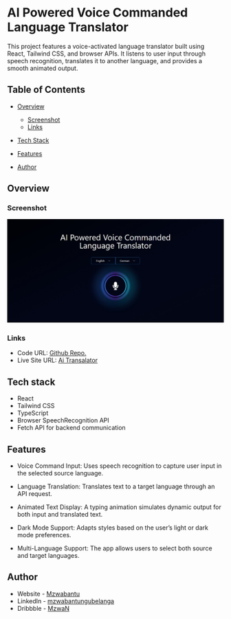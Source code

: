 # AI Powered Voice Commanded Language Translator

This project features a voice-activated language translator built using React, Tailwind CSS, and browser APIs. It listens to user input through speech recognition, translates it to another language, and provides a smooth animated output.

## Table of Contents
- [Overview](#overview)
    - [Screenshot](#screenshot)
    - [Links](#links)

- [Tech Stack](#tech-stack)
- [Features](#tech-stack)
- [Author](#author)



## Overview

### Screenshot

![](./screenshot.png)



### Links
- Code URL: [Github Repo.](https://github.com/mzwabantu/ai-translator)
- Live Site URL: [Ai Transalator](http://ai-translator.mzwwwa.co.za/)


## Tech stack
- React
- Tailwind CSS
- TypeScript
- Browser SpeechRecognition API
- Fetch API for backend communication


## Features
- Voice Command Input:
    Uses speech recognition to capture user input in the selected source language.

- Language Translation:
    Translates text to a target language through an API request.

- Animated Text Display:
    A typing animation simulates dynamic output for both input and translated text.

- Dark Mode Support:
    Adapts styles based on the user’s light or dark mode preferences.

- Multi-Language Support:
    The app allows users to select both source and target languages.

## Author

- Website - [Mzwabantu](https://mzwwwa.co.za/)
- LinkedIn - [mzwabantungubelanga](https://za.linkedin.com/in/mzwabantungubelanga)
- Dribbble - [MzwaN](https://dribbble.com/MzwaN)
